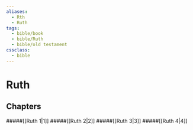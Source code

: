 ```yaml
---
aliases:
  - Rth
  - Ruth
tags:
  - bible/book
  - bible/Ruth
  - bible/old testament
cssclass:
  - bible
---
```


# Ruth

## Chapters

#####[[Ruth 1|1]]
#####[[Ruth 2|2]]
#####[[Ruth 3|3]]
#####[[Ruth 4|4]]
